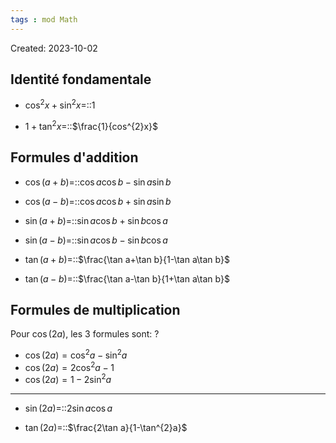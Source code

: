```yaml
---
tags : mod Math
---
```

Created: 2023-10-02

## Identité fondamentale
- $\cos^{2}x+\sin^{2}x=$::$1$
<!--SR:!2023-12-12,20,288-->
- $1+\tan^{2}x=$::$\frac{1}{cos^{2}x}$
<!--SR:!2023-12-21,23,248-->
## Formules d'addition
- $\cos(a+b)=$::$\cos a\cos b-\sin a\sin b$
<!--SR:!2023-12-10,34,250-->
- $\cos(a-b)=$::$\cos a\cos b+\sin a\sin b$
<!--SR:!2024-01-01,41,308-->
- $\sin(a+b)=$::$\sin a\cos b+\sin b\cos a$
<!--SR:!2023-11-23,7,268-->
- $\sin(a-b)=$::$\sin a\cos b-\sin b\cos a$
<!--SR:!2023-12-04,28,230-->
- $\tan(a+b)=$::$\frac{\tan a+\tan b}{1-\tan a\tan b}$
<!--SR:!2024-02-26,11,285-->
- $\tan(a-b)=$::$\frac{\tan a-\tan b}{1+\tan a\tan b}$
<!--SR:!2023-11-29,9,225-->
## Formules de multiplication
Pour $\cos(2a)$, les 3 formules sont:
?
- $\cos(2a)=\cos^{2}a-\sin^{2}a$
- $\cos(2a)=2\cos^{2}a-1$
- $\cos(2a)=1-2\sin^{2}a$
<!--SR:!2023-12-03,13,249-->

---
- $\sin(2a)=$::$2\sin a\cos a$
<!--SR:!2023-11-29,4,208-->
- $\tan(2a)=$::$\frac{2\tan a}{1-\tan^{2}a}$
<!--SR:!2023-11-29,9,228-->

